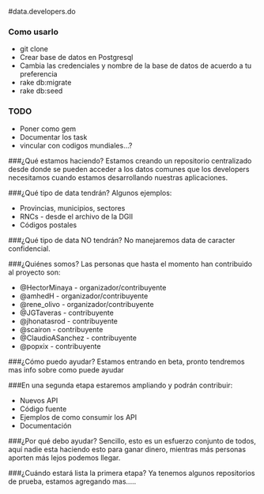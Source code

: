 #data.developers.do




### Como usarlo
  * git clone 
  * Crear base de datos en Postgresql
  * Cambia las credenciales y nombre de la base de datos de acuerdo a tu preferencia
  * rake db:migrate
  * rake db:seed



### TODO
 * Poner como gem
 * Documentar los task
 * vincular con codigos mundiales...?
 

 




###¿Qué estamos haciendo?
Estamos creando un repositorio centralizado desde donde se pueden acceder a los datos comunes que los developers necesitamos cuando estamos desarrollando nuestras aplicaciones.

###¿Qué tipo de data tendrán?
Algunos ejemplos:
* Provincias, municipios, sectores
* RNCs - desde el archivo de la DGII
* Códigos postales

###¿Qué tipo de data NO tendrán?
No manejaremos data de caracter confidencial.

###¿Quiénes somos?
Las personas que hasta el momento han contribuido al proyecto son:
* @HectorMinaya - organizador/contribuyente
* @amhedH - organizador/contribuyente
* @rene_olivo - organizador/contribuyente
* @JGTaveras - contribuyente
* @jhonatasrod - contribuyente
* @scairon - contribuyente
* @ClaudioASanchez - contribuyente
* @popxix - contribuyente

###¿Cómo puedo ayudar?
Estamos entrando en beta, pronto tendremos mas info sobre como puede ayudar

###En una segunda etapa estaremos ampliando y podrán contribuir:
* Nuevos API
* Código fuente
* Ejemplos de como consumir los API
* Documentación

###¿Por qué debo ayudar?
Sencillo, esto es un esfuerzo conjunto de todos, aquí nadie esta haciendo esto para ganar dinero, mientras más personas aporten más lejos podemos llegar.

###¿Cuándo estará lista la primera etapa?
Ya tenemos algunos repositorios de prueba, estamos agregando mas.....
